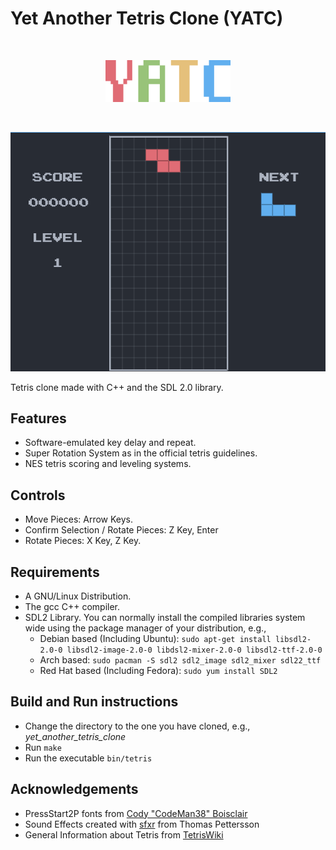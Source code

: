 # Yet Another Tetris Clone (YATC)
<br/>
<p align="center">
  <img src="./title.png", width="200" />
</p>
<br/>
<p align="center">
  <img src="./demo.gif" />
</p>

Tetris clone made with C++ and the SDL 2.0 library.

## Features

  * Software-emulated key delay and repeat.
  * Super Rotation System as in the official tetris guidelines.
  * NES tetris scoring and leveling systems.

## Controls

  * Move Pieces: Arrow Keys.
  * Confirm Selection / Rotate Pieces: Z Key, Enter
  * Rotate Pieces: X Key, Z Key.

## Requirements

  * A GNU/Linux Distribution.
  * The gcc C++ compiler.
  * SDL2 Library. You can normally install the compiled libraries 
  system wide using the package manager of your distribution, e.g.,
    * Debian based (Including Ubuntu): `sudo apt-get install libsdl2-2.0-0
    libsdl2-image-2.0-0 libdsl2-mixer-2.0-0 libsdl2-ttf-2.0-0`
    * Arch based: `sudo pacman -S sdl2 sdl2_image sdl2_mixer sdl22_ttf`
    * Red Hat based (Including Fedora): `sudo yum install SDL2`

## Build and Run instructions

  * Change the directory to the one you have cloned, e.g.,
  _yet_another_tetris_clone_
  * Run `make`
  * Run the executable `bin/tetris`

## Acknowledgements

  * PressStart2P fonts from [Cody "CodeMan38" Boisclair](https://github.com/codeman38)
  * Sound Effects created with [sfxr](https://www.drpetter.se/project_sfxr.html) from Thomas Pettersson
  * General Information about Tetris from [TetrisWiki](https://tetris.wiki)

